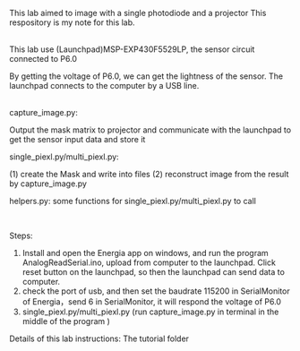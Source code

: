 This lab aimed to image with a single photodiode and a projector
This respository is my note for this lab. 

<br/>
This lab use (Launchpad)MSP-EXP430F5529LP, the sensor circuit connected to P6.0

By getting the voltage of P6.0, we can get the lightness of the sensor. The launchpad connects to the computer by a USB line.


<br/>
capture_image.py: 

Output the mask matrix to projector and  communicate with the launchpad to get the sensor input data and store it


single_piexl.py/multi_piexl.py: 

(1) create the Mask and write into files (2) reconstruct image from the result by capture_image.py

helpers.py: some functions for single_piexl.py/multi_piexl.py to call



<br/>

Steps:

1. Install and open the Energia app on windows, and run the program AnalogReadSerial.ino, upload from computer to the launchpad. Click reset button on the launchpad, so then the launchpad can send data to computer.
2. check the port of usb, and then set the baudrate 115200 in SerialMonitor of Energia，send 6 in SerialMonitor, it will respond the voltage of P6.0
3. single_piexl.py/multi_piexl.py (run capture_image.py in terminal in the middle of the program )



Details of this lab instructions: The tutorial folder

